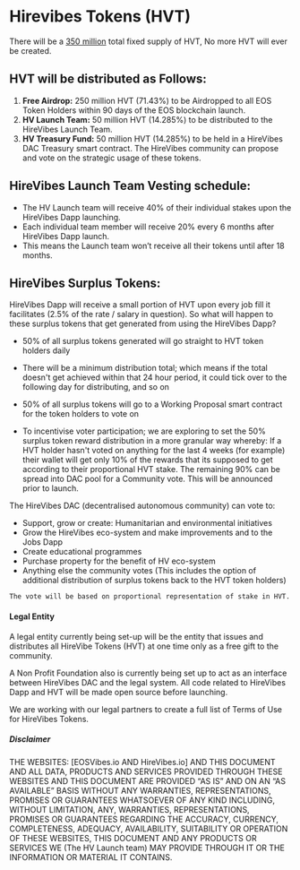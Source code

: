 # Hirevibes Tokens (HVT)
There will be a <u>350 million</u> total fixed supply of HVT, No more HVT will ever be created.

## HVT will be distributed as Follows:

1. **Free Airdrop:** 250 million HVT (71.43%) to be Airdropped to all EOS Token Holders within 90 days of the EOS blockchain launch.
2. **HV Launch Team:** 50 million HVT (14.285%) to be distributed to the HireVibes Launch Team.
3. **HV Treasury Fund:** 50 million HVT (14.285%) to be held in a HireVibes DAC Treasury smart contract. The HireVibes community can propose and vote on the strategic usage of these tokens.

## HireVibes Launch Team Vesting schedule:
* The HV Launch team will receive 40% of their individual stakes upon the HireVibes Dapp launching.
* Each individual team member will receive 20% every 6 months after HireVibes Dapp launch.
* This means the Launch team won’t receive all their tokens until after 18 months.

## HireVibes Surplus Tokens:
HireVibes Dapp will receive a small portion of HVT upon every job fill it facilitates (2.5% of the rate / salary in question). So what will happen to these surplus tokens that get generated from using the HireVibes Dapp?

* 50% of all surplus tokens generated will go straight to HVT token holders daily
- There will be a minimum distribution total; which means if the total doesn't get achieved within that 24 hour period, it could tick over to the following day for distributing, and so on
* 50% of all surplus tokens will go to a Working Proposal smart contract for the token holders to vote on
- To incentivise voter participation; we are exploring to set the 50% surplus token reward distribution in a more granular way whereby: If a HVT holder hasn't voted on anything for the last 4 weeks (for example) their wallet will get only 10% of the rewards that its supposed to get according to their proportional HVT stake. The remaining 90% can be spread into DAC pool for a Community vote. This will be announced prior to launch.

The HireVibes DAC (decentralised autonomous community) can vote to:

* Support, grow or create: Humanitarian and environmental initiatives
* Grow the HireVibes eco-system and make improvements and to the Jobs Dapp
* Create educational programmes
* Purchase property for the benefit of HV eco-system
* Anything else the community votes (This includes the option of additional distribution of surplus tokens back to the HVT token holders)

`The vote will be based on proportional representation of stake in HVT.`

#### Legal Entity 

A legal entity currently being set-up will be the entity that issues and distributes all HireVibe Tokens (HVT) at one time only as a free gift to the community.

A Non Profit Foundation also is currently being set up to act as an interface between HireVibes DAC and the legal system. All code related to HireVibes Dapp and HVT will be made open source before launching.

We are working with our legal partners to create a full list of Terms of Use for HireVibes Tokens. 

##### Disclaimer       	
THE WEBSITES: [EOSVibes.io AND HireVibes.io] AND THIS DOCUMENT AND ALL DATA, PRODUCTS AND SERVICES PROVIDED THROUGH THESE  WEBSITES AND THIS DOCUMENT  ARE PROVIDED “AS IS” AND ON AN “AS AVAILABLE” BASIS WITHOUT ANY WARRANTIES, REPRESENTATIONS, PROMISES OR GUARANTEES WHATSOEVER OF ANY KIND INCLUDING, WITHOUT LIMITATION, ANY, WARRANTIES, REPRESENTATIONS, PROMISES OR GUARANTEES REGARDING THE ACCURACY, CURRENCY, COMPLETENESS, ADEQUACY, AVAILABILITY, SUITABILITY OR OPERATION OF THESE WEBSITES, THIS DOCUMENT AND ANY PRODUCTS OR SERVICES WE (The HV Launch team) MAY PROVIDE THROUGH IT OR THE INFORMATION OR MATERIAL IT CONTAINS.

